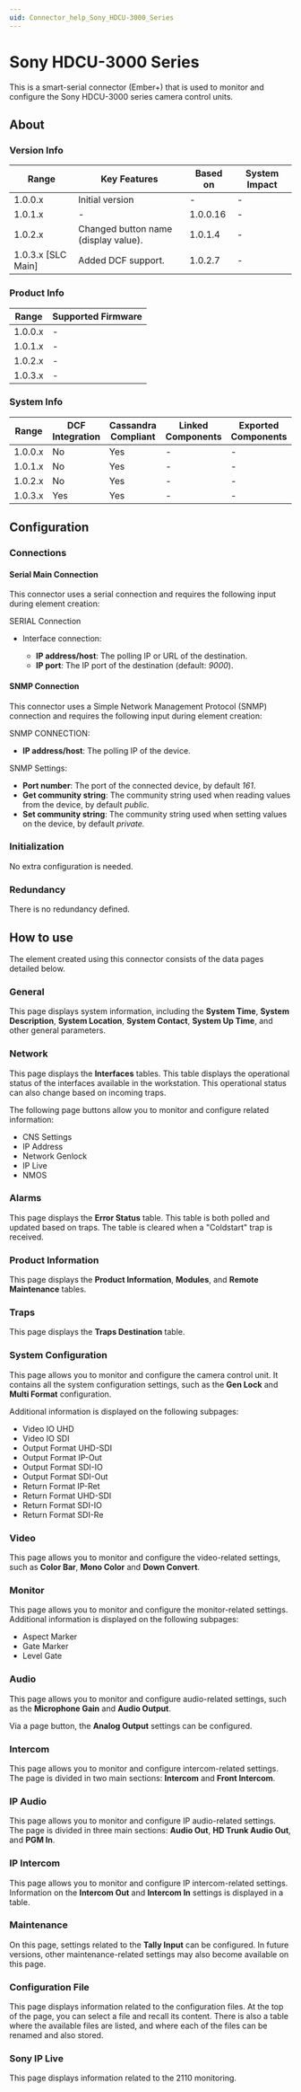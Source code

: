 ```yaml
---
uid: Connector_help_Sony_HDCU-3000_Series
---
```


# Sony HDCU-3000 Series

This is a smart-serial connector (Ember+) that is used to monitor and configure the Sony HDCU-3000 series camera control units.

## About

### Version Info

| **Range**            | **Key Features**                     | **Based on** | **System Impact** |
|----------------------|--------------------------------------|--------------|-------------------|
| 1.0.0.x              | Initial version                      | \-           | \-                |
| 1.0.1.x              | \-                                   | 1.0.0.16     | \-                |
| 1.0.2.x              | Changed button name (display value). | 1.0.1.4      | \-                |
| 1.0.3.x \[SLC Main\] | Added DCF support.                   | 1.0.2.7      | \-                |

### Product Info

| **Range** | **Supported Firmware** |
|-----------|------------------------|
| 1.0.0.x   | \-                     |
| 1.0.1.x   | \-                     |
| 1.0.2.x   | \-                     |
| 1.0.3.x   | \-                     |

### System Info

| **Range** | **DCF Integration** | **Cassandra Compliant** | **Linked Components** | **Exported Components** |
|-----------|---------------------|-------------------------|-----------------------|-------------------------|
| 1.0.0.x   | No                  | Yes                     | \-                    | \-                      |
| 1.0.1.x   | No                  | Yes                     | \-                    | \-                      |
| 1.0.2.x   | No                  | Yes                     | \-                    | \-                      |
| 1.0.3.x   | Yes                 | Yes                     | \-                    | \-                      |

## Configuration

### Connections

#### Serial Main Connection

This connector uses a serial connection and requires the following input during element creation:

SERIAL Connection

- Interface connection:

  - **IP address/host**: The polling IP or URL of the destination.
  - **IP port**: The IP port of the destination (default: *9000*).

#### SNMP Connection

This connector uses a Simple Network Management Protocol (SNMP) connection and requires the following input during element creation:

SNMP CONNECTION:

- **IP address/host**: The polling IP of the device.

SNMP Settings:

- **Port number**: The port of the connected device, by default *161*.
- **Get community string**: The community string used when reading values from the device, by default *public.*
- **Set community string**: The community string used when setting values on the device, by default *private.*

### Initialization

No extra configuration is needed.

### Redundancy

There is no redundancy defined.

## How to use

The element created using this connector consists of the data pages detailed below.

### General

This page displays system information, including the **System Time**, **System Description**, **System Location**, **System Contact**, **System Up Time**, and other general parameters.

### Network

This page displays the **Interfaces** tables. This table displays the operational status of the interfaces available in the workstation. This operational status can also change based on incoming traps.

The following page buttons allow you to monitor and configure related information:

- CNS Settings
- IP Address
- Network Genlock
- IP Live
- NMOS

### Alarms

This page displays the **Error Status** table. This table is both polled and updated based on traps. The table is cleared when a "Coldstart" trap is received.

### Product Information

This page displays the **Product Information**, **Modules**, and **Remote Maintenance** tables.

### Traps

This page displays the **Traps Destination** table.

### System Configuration

This page allows you to monitor and configure the camera control unit. It contains all the system configuration settings, such as the **Gen Lock** and **Multi Format** configuration.

Additional information is displayed on the following subpages:

- Video IO UHD
- Video IO SDI
- Output Format UHD-SDI
- Output Format IP-Out
- Output Format SDI-IO
- Output Format SDI-Out
- Return Format IP-Ret
- Return Format UHD-SDI
- Return Format SDI-IO
- Return Format SDI-Re

### Video

This page allows you to monitor and configure the video-related settings, such as **Color Bar**, **Mono Color** and **Down Convert**.

### Monitor

This page allows you to monitor and configure the monitor-related settings. Additional information is displayed on the following subpages:

- Aspect Marker
- Gate Marker
- Level Gate

### Audio

This page allows you to monitor and configure audio-related settings, such as the **Microphone Gain** and **Audio Output**.

Via a page button, the **Analog Output** settings can be configured.

### Intercom

This page allows you to monitor and configure intercom-related settings. The page is divided in two main sections: **Intercom** and **Front Intercom**.

### IP Audio

This page allows you to monitor and configure IP audio-related settings. The page is divided in three main sections: **Audio Out**, **HD Trunk Audio Out**, and **PGM In**.

### IP Intercom

This page allows you to monitor and configure IP intercom-related settings. Information on the **Intercom Out** and **Intercom In** settings is displayed in a table.

### Maintenance

On this page, settings related to the **Tally Input** can be configured. In future versions, other maintenance-related settings may also become available on this page.

### Configuration File

This page displays information related to the configuration files. At the top of the page, you can select a file and recall its content. There is also a table where the available files are listed, and where each of the files can be renamed and also stored.

### Sony IP Live

This page displays information related to the 2110 monitoring.
